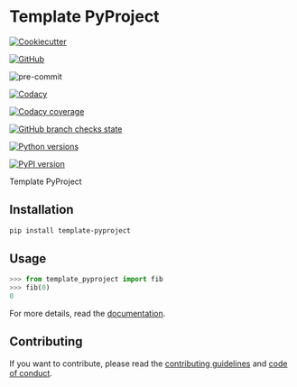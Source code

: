 # Template PyProject

[![Cookiecutter](https://img.shields.io/badge/built%20with-Cookiecutter-ff69b4.svg?logo=cookiecutter)](https://github.com/91nunocosta/cookiecutter-pyproject/releases/tag/v0.12.0)

[![GitHub](https://img.shields.io/github/license/91nunocosta/template-pyproject)](https://github.com/91nunocosta/template-pyproject/blob/master/LICENSE)

![pre-commit](https://img.shields.io/badge/pre--commit-enabled-brightgreen?logo=pre-commit&logoColor=white)

[![Codacy](https://app.codacy.com/project/badge/Grade/cb92f3f137454fae8697c7a6e7334f74)](https://www.codacy.com/gh/91nunocosta/template-pyproject/dashboard?utm_source=github.com&amp;utm_medium=referral&amp;utm_content=91nunocosta/template-pyproject&amp;utm_campaign=Badge_Grade)

[![Codacy coverage](https://app.codacy.com/project/badge/Coverage/cb92f3f137454fae8697c7a6e7334f74)](https://www.codacy.com/gh/91nunocosta/template-pyproject/dashboard?utm_source=github.com&utm_medium=referral&utm_content=91nunocosta/template-pyproject&utm_campaign=Badge_Coverage)

[![GitHub branch checks state](https://img.shields.io/github/checks-status/91nunocosta/template-pyproject/master)](https://github.com/91nunocosta/template-pyproject)

[![Python versions](https://img.shields.io/pypi/v/template-pyproject)](https://pypi.org/project/template-pyproject/)

[![PyPI version](https://img.shields.io/pypi/pyversions/template-pyproject)](https://pypi.org/project/template-pyproject/)

Template PyProject

## Installation

```bash
pip install template-pyproject
```

## Usage

```python
>>> from template_pyproject import fib
>>> fib(0)
0

```

For more details, read the
[documentation](https://91nunocosta.github.io/template-pyproject/template_pyproject.html).

## Contributing

If you want to contribute, please read the [contributing guidelines](./CONTRIBUTING.md)
and [code of conduct](./CODE_OF_CONDUCT.md).
